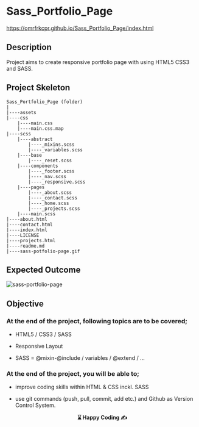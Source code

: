 # Sass_Portfolio_Page

https://omrfrkcpr.github.io/Sass_Portfolio_Page/index.html

## Description

Project aims to create responsive portfolio page with using HTML5 CSS3 and SASS.

## Project Skeleton

```
Sass_Portfolio_Page (folder)
|
|----assets
|----css
    |----main.css
    |----main.css.map
|----scss
    |----abstract
        |----_mixins.scss
        |----_variables.scss
    |----base
        |----_reset.scss
    |----components
        |----_footer.scss
        |----_nav.scss
        |----_responsive.scss
    |----pages
        |----_about.scss
        |----_contact.scss
        |----_home.scss
        |----_projects.scss
    |----main.scss
|----about.html
|----contact.html
|----index.html
|----LICENSE
|----projects.html
|----readme.md
|----sass-potfolio-page.gif
```

## Expected Outcome

![sass-portfolio-page](https://github.com/omrfrkcpr/Sass_Portfolio_Page/assets/77440899/59bb069a-168e-44a7-8ac9-f248201b1741)

## Objective

### At the end of the project, following topics are to be covered;

- HTML5 / CSS3 / SASS

- Responsive Layout

- SASS = @mixin-@include / variables / @extend / ...

### At the end of the project, you will be able to;

- improve coding skills within HTML & CSS inckl. SASS

- use git commands (push, pull, commit, add etc.) and Github as Version Control System.

<p align="center"> <strong>⌛ Happy Coding  ✍ </strong> </p>
